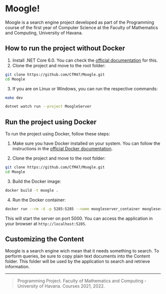 # Moogle!

Moogle is a search engine project developed as part of the Programming course of the first year of Computer Science at the Faculty of Mathematics and Computing, University of Havana.

## How to run the project without Docker

1. Install .NET Core 6.0. You can check the [official documentation](https://learn.microsoft.com/en-us/dotnet/core/install/) for this.
2. Clone the project and move to the root folder:

```bash
git clone https://github.com/CfM47/Moogle.git
cd Moogle
```

3. If you are on Linux or Windows, you can run the respective commands:
```bash
make dev
```
```bash
dotnet watch run --project MoogleServer
```

## Run the project using Docker

To run the project using Docker, follow these steps:

1. Make sure you have Docker installed on your system. You can follow the instructions in the [official Docker documentation](https://docs.docker.com/get-docker/).

2. Clone the project and move to the root folder:

```bash
git clone https://github.com/CfM47/Moogle.git
cd Moogle
```

3. Build the Docker image:

```bash
docker build -t moogle .
```

4. Run the Docker container:

```bash
docker run --rm -d -p 5285:5285 --name moogleserver_container moogleserver:latest
```

This will start the server on port 5000. You can access the application in your browser at `http://localhost:5285`.

## Customizing the Content

Moogle is a search engine wich mean that it needs something to search. To perform queries, be sure to copy plain text documents into the Content folder. This folder will be used by the application to search and retrieve information.

---

>Programming Project. Faculty of Mathematics and Computing - University of Havana. Courses 2021, 2022.